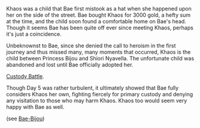 <!-- title: CHAOS'S KHAOS -->
<!-- relationship: Family -->

Khaos was a child that Bae first mistook as a hat when she happened upon her on the side of the street. Bae bought Khaos for 3000 gold, a hefty sum at the time, and the child soon found a comfortable home on Bae's head. Though it seems Bae has been quite off ever since meeting Khaos, perhaps it's just a coincidence.

Unbeknownst to Bae, since she denied the call to heroism in the first journey and thus missed many, many moments that occurred, Khaos is the child between Princess Bijou and Shiori Nyavella. The unfortunate child was abandoned and lost until Bae officially adopted her.

[Custody Battle](#embed:https://youtu.be/L7rBGepFrXA?t=11850).

Though Day 5 was rather turbulent, it ultimately showed that Bae fully considers Khaos her own, fighting fiercely for primary custody and denying any visitation to those who may harm Khaos. Khaos too would seem very happy with Bae as well.

(see [Bae-Bijou](#edge:bae-bijou))
